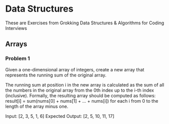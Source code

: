 # Data Structures
These are Exercises from Grokking Data Structures & Algorithms for Coding Interviews
## Arrays
### Problem 1
Given a one-dimensional array of integers, create a new array that represents the running sum of the original array.

The running sum at position i in the new array is calculated as the sum of all the numbers in the original array from the 0th index up to the i-th index (inclusive). Formally, the resulting array should be computed as follows: result[i] = sum(nums[0] + nums[1] + ... + nums[i]) for each i from 0 to the length of the array minus one.

Input: [2, 3, 5, 1, 6]
Expected Output: [2, 5, 10, 11, 17]


